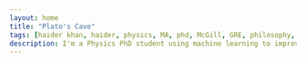 ```yaml
---
layout: home
title: "Plato's Cave"
tags: [haider khan, haider, physics, MA, phd, McGill, GRE, philosophy, grad school, University of Waterloo]
description: I'm a Physics PhD student using machine learning to improve science.
---
```

